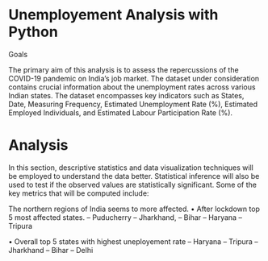 # Unemployement Analysis with Python

 Goals

The primary aim of this analysis is to assess the repercussions of the COVID-19 pandemic on India’s
job market. The dataset under consideration contains crucial information about the unemployment
rates across various Indian states. The dataset encompasses key indicators such as States, Date,
Measuring Frequency, Estimated Unemployment Rate (%), Estimated Employed Individuals, and
Estimated Labour Participation Rate (%).


# Analysis
In this section, descriptive statistics and data visualization techniques will be employed to understand the data better. Statistical inference will also be used to test if the observed values are statistically significant. Some of the key metrics that will be computed include:

The northern regions of India seems to more affected.
• After lockdown top 5 most affected states.
– Puducherry
– Jharkhand,
– Bihar
– Haryana
– Tripura

• Overall top 5 states with highest uneployement rate
– Haryana
– Tripura
– Jharkhand
– Bihar
– Delhi